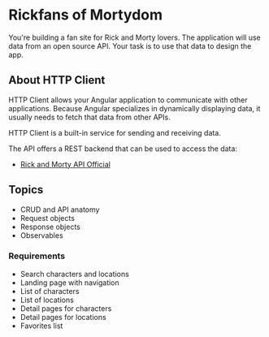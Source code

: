 # Rickfans of Mortydom

You're building a fan site for Rick and Morty lovers. The application will use data from an open source API. Your task is to use that data to design the app.

## About HTTP Client

HTTP Client allows your Angular application to communicate with other applications. Because Angular specializes in dynamically displaying data, it usually needs to fetch that data from other APIs.

HTTP Client is a built-in service for sending and receiving data.

The API offers a REST backend that can be used to access the data:
* [Rick and Morty API Official](https://rickandmortyapi.com/documentation/#rest)

## Topics

- CRUD and API anatomy
- Request objects
- Response objects
- Observables

### Requirements

- Search characters and locations
- Landing page with navigation
- List of characters
- List of locations
- Detail pages for characters
- Detail pages for locations
- Favorites list
